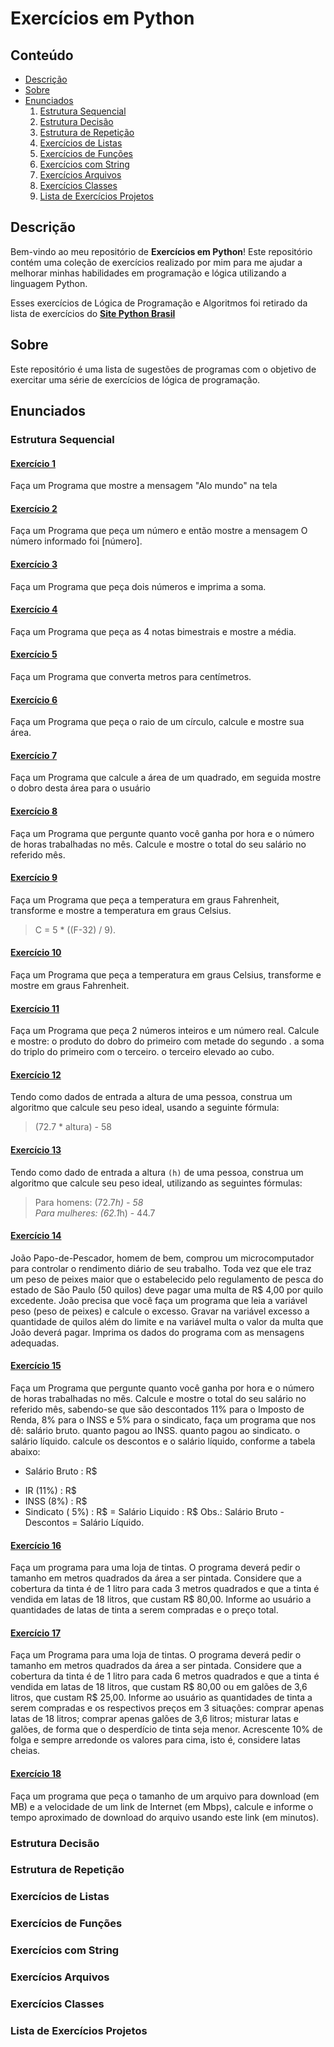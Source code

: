 # Exercícios em Python

## Conteúdo

- [Descrição](#descrição)
- [Sobre](#sobre)
- [Enunciados](#enunciados)
    1. [Estrutura Sequencial](#estrutura-sequencial)
    2. [Estrutura Decisão](#estrutura-decisão)
    3. [Estrutura de Repetição](#estrutura-de-repetição)
    4. [Exercícios de Listas](#exercícios-de-listas)
    5. [Exercícios de Funções](#exercícios-de-funções)
    6. [Exercícios com String](#exercícios-com-string)
    7. [Exercícios Arquivos](#exercícios-arquivos)
    8. [Exercícios Classes](#exercícios-classes)
    9. [Lista de Exercícios Projetos](#lista-de-exercícios-projetos)

## Descrição
Bem-vindo ao meu repositório de **Exercícios em Python**! Este repositório contém uma coleção de exercícios realizado por mim para me ajudar a melhorar minhas habilidades em programação e lógica utilizando a linguagem Python.

Esses exercícios de Lógica de Programação e Algoritmos foi retirado da lista de exercícios do 
**[Site Python Brasil]("https://wiki.python.org.br/ListaDeExercicios")**

## Sobre

Este repositório é uma lista de sugestões de programas com o objetivo de exercitar uma série de exercícios de lógica de programação.

## Enunciados

### Estrutura Sequencial

#### [Exercício 1](./desafio1.py)
Faça um Programa que mostre a mensagem "Alo mundo" na tela

#### [Exercício 2](./desafio2.py)
Faça um Programa que peça um número e então mostre a mensagem O número informado foi [número].

#### [Exercício 3]()
Faça um Programa que peça dois números e imprima a soma.

#### [Exercício 4]()
Faça um Programa que peça as 4 notas bimestrais e mostre a média.

#### [Exercício 5]()
Faça um Programa que converta metros para centímetros.

#### [Exercício 6]()
Faça um Programa que peça o raio de um círculo, calcule e mostre sua área.

#### [Exercício 7]()
Faça um Programa que calcule a área de um quadrado, em seguida mostre o dobro desta área para 
o usuário
#### [Exercício 8]()
Faça um Programa que pergunte quanto você ganha por hora e o número de horas trabalhadas no mês.
 Calcule e mostre o total do seu salário no referido mês.

#### [Exercício 9]()
Faça um Programa que peça a temperatura em graus Fahrenheit, transforme e mostre a temperatura 
em graus Celsius.</br>
> C = 5 * ((F-32) / 9).

#### [Exercício 10]()
Faça um Programa que peça a temperatura em graus Celsius, transforme e mostre em graus Fahrenheit.

#### [Exercício 11]()
Faça um Programa que peça 2 números inteiros e um número real. Calcule e mostre:
o produto do dobro do primeiro com metade do segundo .
a soma do triplo do primeiro com o terceiro.
o terceiro elevado ao cubo.

#### [Exercício 12]()
Tendo como dados de entrada a altura de uma pessoa, construa um algoritmo que calcule seu peso 
ideal, usando a seguinte fórmula: 
> (72.7 * altura) - 58

#### [Exercício 13]()
Tendo como dado de entrada a altura `(h)` de uma pessoa, construa um algoritmo que calcule seu peso 
ideal, utilizando as seguintes fórmulas:</br>
> Para homens: (72.7*h) - 58</br>
> Para mulheres: (62.1*h) - 44.7 

#### [Exercício 14]()
João Papo-de-Pescador, homem de bem, comprou um microcomputador para controlar o rendimento diário 
de seu trabalho. Toda vez que ele traz um peso de peixes maior que o estabelecido pelo regulamento 
de pesca do estado de São Paulo (50 quilos) deve pagar uma multa de R$ 4,00 por quilo excedente. 
João precisa que você faça um programa que leia a variável peso (peso de peixes) e calcule o excesso. 
Gravar na variável excesso a quantidade de quilos além do limite e na variável multa o valor da multa
 que João deverá pagar. 
 Imprima os dados do programa com as mensagens adequadas.

#### [Exercício 15]()
Faça um Programa que pergunte quanto você ganha por hora e o número de horas trabalhadas no mês. 
Calcule e mostre o total do seu salário no referido mês, sabendo-se que são descontados 11% para 
o Imposto de Renda, 8% para o INSS e 5% para o sindicato, faça um programa que nos dê:
salário bruto.
quanto pagou ao INSS.
quanto pagou ao sindicato.
o salário líquido.
calcule os descontos e o salário líquido, conforme a tabela abaixo:
+ Salário Bruto : R$
- IR (11%) : R$
- INSS (8%) : R$
- Sindicato ( 5%) : R$
= Salário Liquido : R$
Obs.: Salário Bruto - Descontos = Salário Líquido.

#### [Exercício 16]()
Faça um programa para uma loja de tintas. O programa deverá pedir o tamanho em metros quadrados 
da área a ser pintada. Considere que a cobertura da tinta é de 1 litro para cada 3 metros quadrados
 e que a tinta é vendida em latas de 18 litros, que custam R$ 80,00. Informe ao usuário a 
 quantidades de latas de tinta a serem compradas e o preço total.

#### [Exercício 17]()
Faça um Programa para uma loja de tintas. O programa deverá pedir o tamanho em metros quadrados 
da área a ser pintada. Considere que a cobertura da tinta é de 1 litro para cada 6 metros 
quadrados e que a tinta é vendida em latas de 18 litros, que custam R$ 80,00 ou em galões de 
3,6 litros, que custam R$ 25,00.
Informe ao usuário as quantidades de tinta a serem compradas e os respectivos preços em 3 situações:
comprar apenas latas de 18 litros;
comprar apenas galões de 3,6 litros;
misturar latas e galões, de forma que o desperdício de tinta seja menor. Acrescente 10% de 
folga e sempre arredonde os valores para cima, isto é, considere latas cheias.

#### [Exercício 18]()
Faça um programa que peça o tamanho de um arquivo para download (em MB) e a velocidade de um 
link de Internet (em Mbps), calcule e informe o tempo aproximado de download do arquivo usando 
este link (em minutos).

### Estrutura Decisão

### Estrutura de Repetição

### Exercícios de Listas

### Exercícios de Funções

### Exercícios com String

### Exercícios Arquivos

### Exercícios Classes

### Lista de Exercícios Projetos

